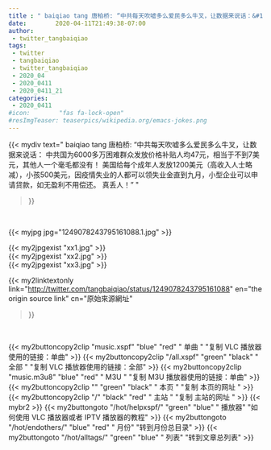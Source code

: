 ```yaml
---
title : " baiqiao tang 唐柏桥: “中共每天吹嘘多么爱民多么牛叉，让数据来说话：&#10;中共国为6000多万困难群众发放价格补贴人均47元，相当于不到7美元，其他人一个毫毛都没有！&#10;美国给每个成年人发放1200美元（高收入人士略减），小孩500美元，因疫情失业的人都可以领失业金直到九月，小型企业可以申请贷款，如无盈利不用偿还。&#10;真丢人！”  "
date:        2020-04-11T21:49:38-07:00
author:
 - twitter_tangbaiqiao
tags:
 - twitter
 - tangbaiqiao
 - twitter_tangbaiqiao
 - 2020_04
 - 2020_0411
 - 2020_0411_21
categories:
 - 2020_0411
#icon:        "fas fa-lock-open"
#resImgTeaser: teaserpics/wikipedia.org/emacs-jokes.png
---
```


{{< mydiv text=" baiqiao tang 唐柏桥: “中共每天吹嘘多么爱民多么牛叉，让数据来说话：&#10;中共国为6000多万困难群众发放价格补贴人均47元，相当于不到7美元，其他人一个毫毛都没有！&#10;美国给每个成年人发放1200美元（高收入人士略减），小孩500美元，因疫情失业的人都可以领失业金直到九月，小型企业可以申请贷款，如无盈利不用偿还。&#10;真丢人！”  "
>}}
<br>


 {{< myjpg jpg="1249078243795161088.1.jpg" >}}<br> 

{{< my2jpgexist "xx1.jpg" >}}<br>
{{< my2jpgexist "xx2.jpg" >}}<br>
{{< my2jpgexist "xx3.jpg" >}}<br>


{{< my2linktextonly link="http://twitter.com/tangbaiqiao/status/1249078243795161088"
en="the origin source link" cn="原始來源網址"
>}}


<br>

{{< my2buttoncopy2clip "music.xspf"        "blue"   "red"    " 单曲 "  "复制 VLC 播放器使用的链接：单曲" >}} {{< my2buttoncopy2clip "/all.xspf"         "green"  "black"  " 全部 "  "复制 VLC 播放器使用的链接：全部" >}} {{< my2buttoncopy2clip "music.m3u8"        "blue"   "red"    " M3U  "    "复制 M3U 播放器使用的链接：单曲" >}} {{< my2buttoncopy2clip ""                  "green"  "black"  " 本页 "    "复制 本页的网址 " >}} {{< my2buttoncopy2clip "/"                 "black"  "red"    " 主站 "    "复制 主站的网址 " >}} {{< mybr2 >}} {{< my2buttongoto      "/hot/helpxspf/"    "green"  "blue"   " 播放器" "如何使用 VLC 播放器或者 IPTV 播放器的教程" >}} {{< my2buttongoto      "/hot/endothers/"   "blue"   "red"    " 月份"   "转到月份总目录" >}} {{< my2buttongoto      "/hot/alltags/"     "green"  "blue"   " 列表"   "转到文章总列表" >}} 
